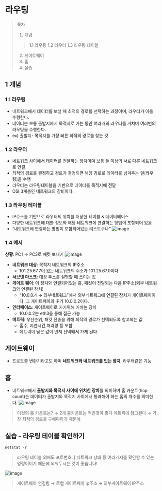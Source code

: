 # 라우팅
> 목차
> 1. 개념
>> 1.1 라우팅
>> 1.2 라우터
>> 1.3 라우팅 테이블
> 2. 게이트웨이
> 3. 홉
> 4. 실습

## 1 개념
### 1.1 라우팅
- 네트워크에서 데이터를 보낼 때 최적의 경로를 선택하는 과정이며, 라우터가 이를 수행한다.
- 데이터는 보통 출발지에서 목적지로 가는 동안 여러개의 라우터를 거치며 여러번의 라우팅을 수행한다.
- ex) 출발지- 목적지를 가장 빠른 최적의 경로를 찾는 것

### 1.2 라우터 
- 네트워크 사이에서 데이터를 전달하는 장치이며 보통 둘 이상의 서로 다른 네트워크로 연결.
- 최적의 경로를 결정하고 경로가 결정되면 해당 경로로 데이터를 넘겨주는 일(라우팅)을 수행
- 라우터는 라우팅테이블을 기반으로 데이터를 목적지에 전달
- OSI 3계층인 네트워크의 장비이다.

### 1.3 라우팅 테이블

- IP주소를 기반으로 라우터의 위치를 저장한 테이블 & 데이터베이스
- 다양한 네트워크에 대한 정보와 해당 네트워크에 연결하는 방법이 포함되어 있음
- “네트워크에 연결하는 방법이 포함되어있는 리스트구나”
![image](https://github.com/24tngus/CS_STUDY/assets/75667075/d75d5eee-9c59-4f85-8f86-32bcc9897305)

### 1.4 예시
**상황**: PC1 → PC3로 패킷 보내기 
![image](https://github.com/24tngus/CS_STUDY/assets/75667075/ff7ef3ff-1845-4bfb-acdc-ca79df6887a0)
- **네트워크 대상**: 목적지 네트워크의 IP주소
    - 101.25.67.7이 있는 네트워크의 주소가 101.25.67.0이다
- **서브넷 마스크**: 대상 주소를 설명할 때 쓰이는 값
- **게이트 웨이**: 이 장치와 연결되어있는 홉, 패킷이 전달되는 다음 IP주소(외부 네트워크와 연결된 장치)
    - “10.0.0.4 → 외부네트워크”에서 외부네트워크에 연결된 장치가 게이트웨이이다. 그 게이트웨이의 IP가 10.0.0.2이다.
- **인터페이스**: 게이트웨이로 가기위해 거치는 장치
    - 10.0.0.2는 eth3을 통해 접근 가능
- **메트릭**: 우선순위, 패킷 전송을 위해 최적의 경로가 선택되도록 참고되는 값
    - 홉수, 지연시간,처리량 등 포함
    - 메트릭이 낮은 값이 먼저 선택돼서 가게 된다.

## 게이트웨이
- 프로토콜 변환기라고도 하며 **네트워크와 네트워크를 잇는 장치**, 라우터같은 기능

## 홉
- 네트워크에서 **출발지와 목적지 사이에 위치한 장치**를 의미하며 홉 카운트(hop count)는 데이터가 출발지와 목적지 사이에서 통과해야 하는 홉의 개수를 의미한다.
![image](https://github.com/24tngus/CS_STUDY/assets/75667075/2c1e8d4c-c197-48b4-878a-d13a6f90dc0e)
> 이것의 홉 카운트는? → 2개
> 홉카운트는 적은것이 좋다
> 메트릭에 참고된다 → 가장 최적의 경로를 구해야하기 때문에

## 실습 - 라우팅 테이블 확인하기

```java
netstat -r
```
>  라우팅 테이블 외에도 포트번호나 네트워크 상태 등 여러가지를 확인할 수 있는 명령어이기 때문에 외워두시는 것이 좋습니다! 

![image](https://github.com/24tngus/CS_STUDY/assets/75667075/aaa5767c-c6fe-4a8a-bbe5-aaaa6de22296)

> 게이트웨이
연결됨 → 로컬 게이트웨이
ip주소 → 외부게이트웨이 IP주소